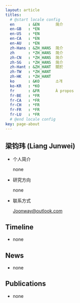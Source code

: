 ```yaml
---
layout: article
titles: 
  # @start locale config
  en      : &EN       简介
  en-GB   : *EN
  en-US   : *EN
  en-CA   : *EN
  en-AU   : *EN
  zh-Hans : &ZH_HANS  简介
  zh      : *ZH_HANS  简介
  zh-CN   : *ZH_HANS  简介
  zh-SG   : *ZH_HANS  简介
  zh-Hant : &ZH_HANT  關於
  zh-TW   : *ZH_HANT
  zh-HK   : *ZH_HANT
  ko      : &KO       소개
  ko-KR   : *KO
  fr      : &FR       À propos
  fr-BE   : *FR
  fr-CA   : *FR
  fr-CH   : *FR
  fr-FR   : *FR
  fr-LU   : *FR
  # @end locale config
key: page-about
---
```




##  梁钧玮  (Liang Junwei)

- 个人简介

  none

- 研究方向

  none

- 联系方式

  Joonway@outlook.com

  

## Timeline

- none



## News

- none



## Publications

- none
